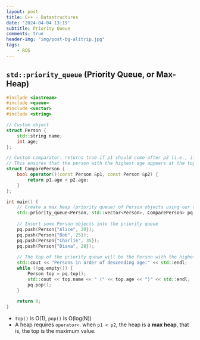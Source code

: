 ```yaml
---
layout: post
title: C++ - Datastructures
date: '2024-04-04 13:19'
subtitle: Priority Queue
comments: true
header-img: "img/post-bg-alitrip.jpg"
tags:
    - ROS
---
```


## `std::priority_queue` (Priority Queue, or Max-Heap)

```cpp
#include <iostream>
#include <queue>
#include <vector>
#include <string>

// Custom object
struct Person {
    std::string name;
    int age;
};

// Custom comparator: returns true if p1 should come after p2 (i.e., if p1.age is less than p2.age).
// This ensures that the person with the highest age appears at the top of the max heap.
struct ComparePerson {
    bool operator()(const Person &p1, const Person &p2) {
        return p1.age < p2.age;
    }
};

int main() {
    // Create a max heap (priority queue) of Person objects using our custom comparator
    std::priority_queue<Person, std::vector<Person>, ComparePerson> pq;
    
    // Insert some Person objects into the priority queue
    pq.push(Person{"Alice", 30});
    pq.push(Person{"Bob", 25});
    pq.push(Person{"Charlie", 35});
    pq.push(Person{"Diana", 28});
    
    // The top of the priority queue will be the Person with the highest age.
    std::cout << "Persons in order of descending age:" << std::endl;
    while (!pq.empty()) {
        Person top = pq.top();
        std::cout << top.name << " (" << top.age << ")" << std::endl;
        pq.pop();
    }
    
    return 0;
}
```

- `top()` is O(1), `pop()` is O(log(N))
- A heap requires `operator<`. when `p1 < p2`, the heap is a **max heap**, that is, the top is the maximum value. 


